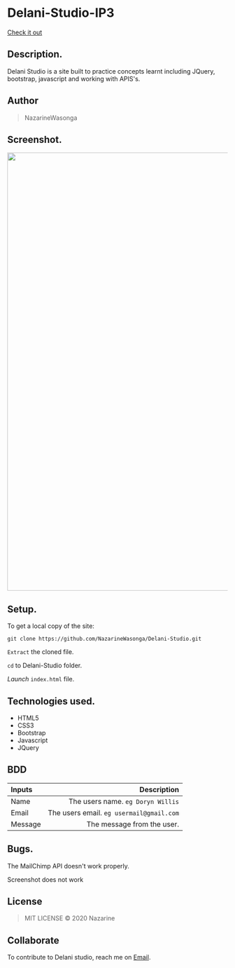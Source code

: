 # Delani-Studio-IP3
[Check it out](https://github.com/NazarineWasonga/Delani-Studio-IP3)
 ## Description.
Delani Studio is a site built to practice concepts learnt including JQuery, bootstrap, javascript and working with APIS's.

## Author
>NazarineWasonga

## Screenshot.
<img src="https://github.com/NazarineWasonga/Delani-Studio-IP-3/master/images/Screenshot" width="1000">

## Setup.
To get a local copy of the site:

`git clone https://github.com/NazarineWasonga/Delani-Studio.git`

`Extract` the cloned file.

`cd` to Delani-Studio folder.

*Launch* `index.html` file.

## Technologies used.
* HTML5
* CSS3
* Bootstrap
* Javascript
* JQuery

## BDD
| Inputs |  Description |
| :---         |          ---: |
| Name   | The users name. `eg Doryn Willis`|
| Email     | The users email. ``eg usermail@gmail.com``   |
| Message    | The message from the user.   |

## Bugs.
The MailChimp API doesn't work properly.

Screenshot does not work

## License

>MIT LICENSE &copy; 2020 Nazarine

## Collaborate
To contribute to Delani studio, reach me on [Email](nazarinewasonga48@gmail.com).
